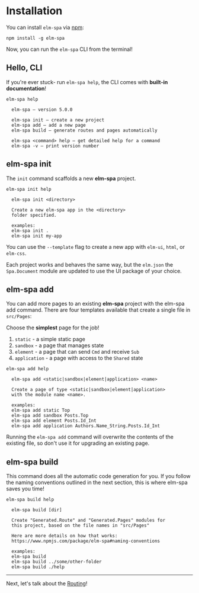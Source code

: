 # Installation

You can install `elm-spa` via [npm](https://nodejs.org/):

```terminal
npm install -g elm-spa
```

Now, you can run the `elm-spa` CLI from the terminal!

## Hello, CLI

If you're ever stuck- run `elm-spa help`, the CLI comes with __built-in documentation__!

```terminal
elm-spa help

  elm-spa – version 5.0.0

  elm-spa init – create a new project
  elm-spa add – add a new page
  elm-spa build – generate routes and pages automatically
  
  elm-spa <command> help – get detailed help for a command
  elm-spa -v – print version number
```

## elm-spa init

The `init` command scaffolds a new __elm-spa__ project. 

```terminal
elm-spa init help

  elm-spa init <directory>

  Create a new elm-spa app in the <directory>
  folder specified.

  examples:
  elm-spa init .
  elm-spa init my-app
```

You can use the `--template` flag to create a new app with `elm-ui`, `html`, or `elm-css`.

Each project works and behaves the same way, but the `elm.json` the `Spa.Document` module are updated to use the UI package of your choice.

## elm-spa add

You can add more pages to an existing __elm-spa__ project with the elm-spa add command. There are four templates available that create a single file in `src/Pages`:

Choose the __simplest__ page for the job!

1. `static` - a simple static page
1. `sandbox` - a page that manages state
1. `element` - a page that can send `Cmd` and receive `Sub`
1. `application` - a page with access to the `Shared` state


```terminal
elm-spa add help

  elm-spa add <static|sandbox|element|application> <name>

  Create a page of type <static|sandbox|element|application>
  with the module name <name>.

  examples:
  elm-spa add static Top
  elm-spa add sandbox Posts.Top
  elm-spa add element Posts.Id_Int
  elm-spa add application Authors.Name_String.Posts.Id_Int
```

Running the `elm-spa add` command will overwrite the contents of the existing file, so don't use it for upgrading an existing page.

## elm-spa build

This command does all the automatic code generation for you. If you follow the naming conventions outlined in the next section, this is where elm-spa saves you time!

```terminal
elm-spa build help

  elm-spa build [dir]

  Create "Generated.Route" and "Generated.Pages" modules for
  this project, based on the file names in "src/Pages"

  Here are more details on how that works:
  https://www.npmjs.com/package/elm-spa#naming-conventions

  examples:
  elm-spa build
  elm-spa build ../some/other-folder
  elm-spa build ./help
```

---

Next, let's talk about the [Routing](/guide/routing)!